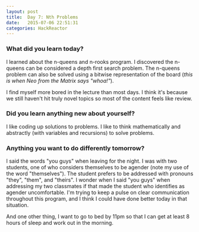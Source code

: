 ```yaml
---
layout: post
title:  Day 7: Nth Problems
date:   2015-07-06 22:51:31
categories: HackReactor
---
```


### What did you learn today?

I learned about the n-queens and n-rooks program. I discovered the n-queens can be considered a depth first search problem. The n-queens problem can also be solved using a bitwise representation of the board (*this is when Neo from the Matrix says "whoa!"*).

I find myself more bored in the lecture than most days. I think it's because we still haven't hit truly novel topics so most of the content feels like review.

### Did you learn anything new about yourself?

I like coding up solutions to problems. I like to think mathematically and abstractly (with variables and recursions) to solve problems.

### Anything you want to do differently tomorrow?

I said the words "you guys" when leaving for the night. I was with two students, one of who considers themselves to be agender (note my use of the word "themselves"). The student prefers to be addressed with pronouns "they", "them", and "theirs". I wonder when I said "you guys" when addressing my two classmates if that made the student who identifies as agender uncomfortable. I'm trying to keep a pulse on clear communication throughout this program, and I think I could have done better today in that situation.

And one other thing, I want to go to bed by 11pm so that I can get at least 8 hours of sleep and work out in the morning.

